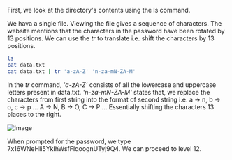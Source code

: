 First, we look at the directory's contents using the ls command. 

We hava a single file. Viewing the file gives a sequence of characters. The website mentions that the characters in the password have been rotated by 13 positions. We can use the *tr* to translate i.e. shift the characters by 13 positions.

```bash 
ls
cat data.txt
cat data.txt | tr 'a-zA-Z' 'n-za-mN-ZA-M'
```
In the *tr* command, *'a-zA-Z'* consists of all the lowercase and uppercase letters present in data.txt. *'n-za-mN-ZA-M'* states that, we replace the characters from first string into the format of second string i.e. a -> n, b -> o, c -> p ... A -> N, B -> O, C -> P ... Essentially shifting the characters 13 places to the right.

![Image](https://github.com/user-attachments/assets/1ccb0f45-0b3a-4a09-8d07-305e734de8cf)

When prompted for the password, we type 7x16WNeHIi5YkIhWsfFIqoognUTyj9Q4. We can proceed to level 12.